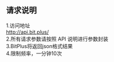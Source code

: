 ## 请求说明
1.访问地址  
	http://api.bit.plus/  
2.所有请求参数请按照 API 说明进行参数封装  
3.BitPlus将返回json格式结果  
4.限制频率，一分钟10次  

